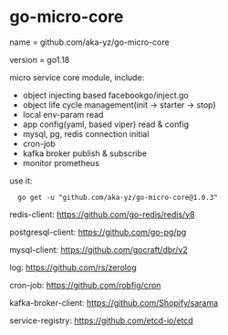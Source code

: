 # go-micro-core

name = github.com/aka-yz/go-micro-core

version = go1.18

micro service core module, include:
- object injecting based facebookgo/inject.go
- object life cycle management(init -> starter -> stop)
- local env-param read
- app config(yaml, based viper) read & config
- mysql, pg, redis connection initial
- cron-job
- kafka broker publish & subscribe
- monitor prometheus


use it:

````
  go get -u "github.com/aka-yz/go-micro-core@1.0.3"
````


redis-client: https://github.com/go-redis/redis/v8

postgresql-client: https://github.com/go-pg/pg

mysql-client: https://github.com/gocraft/dbr/v2

log: https://github.com/rs/zerolog

cron-job: https://github.com/robfig/cron

kafka-broker-client: https://github.com/Shopify/sarama

service-registry: https://github.com/etcd-io/etcd